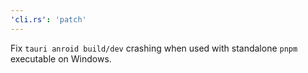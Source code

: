 ```yaml
---
'cli.rs': 'patch'
---
```


Fix `tauri anroid build/dev` crashing when used with standalone `pnpm` executable on Windows.
